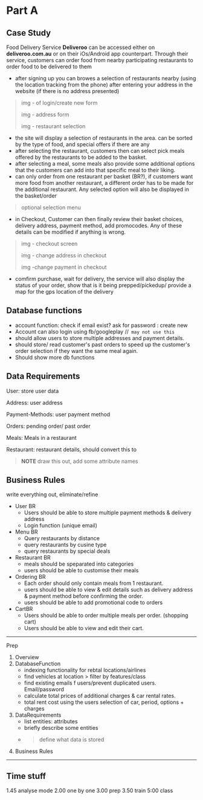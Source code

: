 # Part A

## Case Study

Food Delivery Service **Deliveroo** can be accessed either on **deliveroo.com.au** or on their iOs/Android app counterpart. Through their service, customers can order food from nearby participating restaurants to order food to be delivered to them

- after signing up you can browes a selection of restaurants nearby (using the location tracking from the phone) after entering your address in the website (if there is no address presented)
> img - of login/create new form
> 
> img - address form
> 
> img - restaurant selection

- the site will display a selection of restaurants in the area. can be sorted by the type of food, and special offers if there are any
- after selecting the restaurant, customers then can select pick meals offered by the restaurants to be added to the basket.
- after selecting a meal, some meals also provide some additional options that the customers can add into that specific meal to their liking.
- can only order from one restaurant per basket (BR?), if customers want more food from another restaurant, a different order has to be made for the additional restaurant. Any selected option will also be displayed in the basket/order

> optional selection menu

- in Checkout, Customer can then finally review their basket choices, delivery address, payment method, add promocodes. Any of these details can be modified if anything is wrong.

> img - checkout screen
>
> img - change address in checkout
>
> img -change payment in checkout

- comfirm purchase, wait for delivery, the service will also display the status of your order, show that is it being prepped/pickedup/ provide a map for the gps location of the delivery

## Database functions

- account function: check if email exist? ask for password : create new
- Account can also login using fb/googleplay //` may not use this`
- should allow users to store multiple addresses and payment details.
- should store/ read customer's past orders to speed up the customer's order selection if they want the same meal again.
- Should show more db functions

## Data Requirements

User: store user data

Address: user address

Payment-Methods: user payment method

Orders: pending order/ past order

Meals: Meals in a restaurant

Restaurant: restaurant details, should convert this to 

> **NOTE** draw this out, add some attribute names

## Business Rules

write everything out, eliminate/refine

- User BR
  - Users should be able to store multiple payment methods & delivery address
  - Login function (unique email)
- Menu BR
  - Query restaurants by distance
  - query restaurants by cusine type
  - query restaurants by special deals
- Restaurant BR
  - meals should be speparated into categories
  - users should be able to customise their meals
- Ordering BR
  - Each order should only contain meals from 1 restaurant.
  - users should be able to view & edit details such as delivery address & payment method before confirming the order.
  - users should be able to add promotional code to orders
- CartBR
  - Users should be able to order multiple meals per order. (shopping cart)
  - Users should be able to view and edit their cart.

---

Prep

1. Overview
2. DatabaseFunction
   - indexing functionality for rebtal locations/airlines
   - find vehicles at location > filter by features/class
   - find existing emails f users/prevent duplicated users. Email/password
   - calculate total prices of additional charges & car rental rates.
   - total rent cost using the users selection of car, period, options + charges
3. DataRequirements
   - list entities: attributes
   - briefly describe some entities
   - > define what data is stored
4. Business Rules

---
## Time stuff

1.45 analyse mode
2.00 one by one
3.00 prep
3.50 train
5:00 class